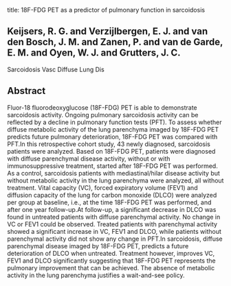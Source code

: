 title: 18F-FDG PET as a predictor of pulmonary function in sarcoidosis

## Keijsers, R. G. and Verzijlbergen, E. J. and van den Bosch, J. M. and Zanen, P. and van de Garde, E. M. and Oyen, W. J. and Grutters, J. C.
Sarcoidosis Vasc Diffuse Lung Dis


## Abstract
Fluor-18 fluorodeoxyglucose (18F-FDG) PET is able to demonstrate sarcoidosis activity. Ongoing pulmonary sarcoidosis activity can be reflected by a decline in pulmonary function tests (PFT). To assess whether diffuse metabolic activity of the lung parenchyma imaged by 18F-FDG PET predicts future pulmonary deterioration, 18F-FDG PET was compared with PFT.In this retrospective cohort study, 43 newly diagnosed, sarcoidosis patients were analyzed. Based on 18F-FDG PET, patients were diagnosed with diffuse parenchymal disease activity, without or with immunosuppressive treatment, started after 18F-FDG PET was performed. As a control, sarcoidosis patients with mediastinal/hilar disease activity but without metabolic activity in the lung parenchyma were analyzed, all without treatment. Vital capacity (VC), forced expiratory volume (FEV1) and diffusion capacity of the lung for carbon monoxide (DLCO) were analyzed per group at baseline, i.e., at the time 18F-FDG PET was performed, and after one year follow-up.At follow-up, a significant decrease in DLCO was found in untreated patients with diffuse parenchymal activity. No change in VC or FEV1 could be observed. Treated patients with parenchymal activity showed a significant increase in VC, FEV1 and DLCO, while patients without parenchymal activity did not show any change in PFT.In sarcoidosis, diffuse parenchymal disease imaged by 18F-FDG PET, predicts a future deterioration of DLCO when untreated. Treatment however, improves VC, FEV1 and DLCO significantly suggesting that 18F-FDG PET represents the pulmonary improvement that can be achieved. The absence of metabolic activity in the lung parenchyma justifies a wait-and-see policy.

